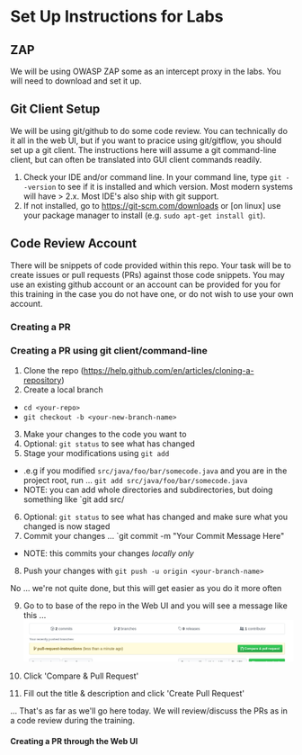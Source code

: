# Set Up Instructions for Labs

## ZAP
We will be using OWASP ZAP some as an intercept proxy in the labs. You will need to download and set it up.


## Git Client Setup
We will be using git/github to do some code review. You can technically do it all in the web UI, but if you want to pracice using git/gitflow, you should set up a git client. The instructions here will assume a git command-line client, but can often be translated into GUI client commands readily.

1. Check your IDE and/or command line. In your command line, type `git --version` to see if it is installed and which version. Most modern systems will have > 2.x. Most IDE's also ship with git support.
2. If not installed, go to https://git-scm.com/downloads or [on linux] use your package manager to install (e.g. `sudo apt-get install git`).

## Code Review Account
There will be snippets of code provided within this repo. Your task will be to create issues or pull requests (PRs) against those 
code snippets. You may use an existing github account or an account can be provided for you for this training in the case you do not have one, or do not wish to use your own account.

### Creating a PR

### Creating a PR using git client/command-line
1. Clone the repo (https://help.github.com/en/articles/cloning-a-repository)
2. Create a local branch
  * `cd <your-repo>`
  * `git checkout -b <your-new-branch-name>`
3. Make your changes to the code you want to
4. Optional: `git status` to see what has changed
5. Stage your modifications using `git add`
  * .e.g if you modified `src/java/foo/bar/somecode.java` and you are in the project root, run ... `git add src/java/foo/bar/somecode.java`
  * NOTE: you can add whole directories and subdirectories, but doing something like `git add src/
6. Optional: `git status` to see what has changed and make sure what you changed is now staged
7. Commit your changes ... `git commit -m "Your Commit Message Here"
  * NOTE: this commits your changes *locally only*
8. Push your changes with `git push -u origin <your-branch-name>`

No ... we're not quite done, but this will get easier as you do it more often

9. Go to to base of the repo in the Web UI and you will see a message like this ... 
![](images/pull-request-web-ui.png?raw=true)

10. Click 'Compare & Pull Request'
11. Fill out the title & description and click 'Create Pull Request'

... That's as far as we'll go here today. We will review/discuss the PRs as in a code review during the training.

#### Creating a PR through the Web UI
